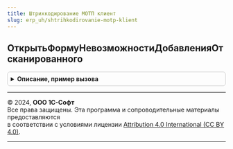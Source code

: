 ```yaml
---
title: Штрихкодирование МОТП клиент
slug: erp_uh/shtrihkodirovanie-motp-klient
---
```



## ОткрытьФормуНевозможностиДобавленияОтсканированного
<details style="margin: 1em 0; padding: 0.5em; border: 1px solid #ccc; border-radius: 6px;">

<summary style="font-weight: bold; cursor: pointer;">Описание, пример вызова</summary>

```bsl

Процедура ОткрытьФормуНевозможностиДобавленияОтсканированного(Форма, ПараметрыОткрытияФормы, ОповещениеОЗакрытии = Неопределено) Экспорт
```

Пример вызова
```bsl
ШтрихкодированиеМОТПКлиент.ОткрытьФормуНевозможностиДобавленияОтсканированного(Форма, ПараметрыОткрытияФормы, ОповещениеОЗакрытии);
```
</details>

---

© 2024, **ООО 1С-Софт**  
Все права защищены. Эта программа и сопроводительные материалы предоставляются  
в соответствии с условиями лицензии [Attribution 4.0 International (CC BY 4.0)](https://creativecommons.org/licenses/by/4.0/legalcode).

---
